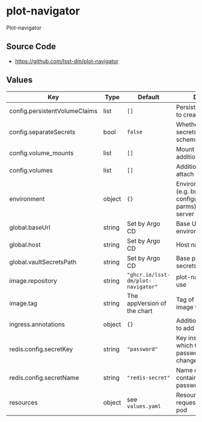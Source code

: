 # plot-navigator

Plot-navigator

## Source Code

* <https://github.com/lsst-dm/plot-navigator>

## Values

| Key | Type | Default | Description |
|-----|------|---------|-------------|
| config.persistentVolumeClaims | list | `[]` | PersistentVolumeClaims to create. |
| config.separateSecrets | bool | `false` | Whether to use the new secrets management scheme |
| config.volume_mounts | list | `[]` | Mount points for additional volumes |
| config.volumes | list | `[]` | Additional volumes to attach |
| environment | object | `{}` | Environment variables (e.g. butler configuration/auth parms) for the nextjs server |
| global.baseUrl | string | Set by Argo CD | Base URL for the environment |
| global.host | string | Set by Argo CD | Host name for ingress |
| global.vaultSecretsPath | string | Set by Argo CD | Base path for Vault secrets |
| image.repository | string | `"ghcr.io/lsst-dm/plot-navigator"` | plot-navigator image to use |
| image.tag | string | The appVersion of the chart | Tag of plot-navigator image to use |
| ingress.annotations | object | `{}` | Additional annotations to add to the ingress |
| redis.config.secretKey | string | `"password"` | Key inside secret from which to get the Redis password (do not change) |
| redis.config.secretName | string | `"redis-secret"` | Name of secret containing Redis password |
| resources | object | see `values.yaml` | Resource limits and requests for the nodejs pod |
